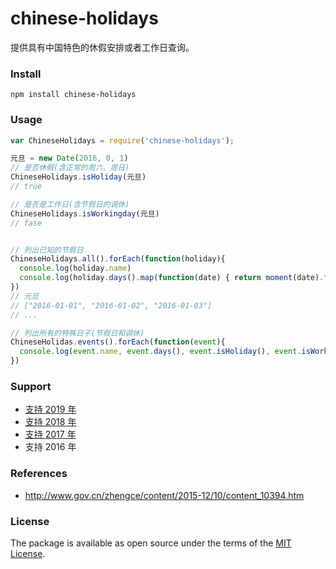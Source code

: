# chinese-holidays

提供具有中国特色的休假安排或者工作日查询。

### Install

    npm install chinese-holidays


### Usage


```javascript
var ChineseHolidays = require('chinese-holidays');

元旦 = new Date(2016, 0, 1)
// 是否休假(含正常的周六、周日)
ChineseHolidays.isHoliday(元旦)     
// true

// 是否是工作日(含节假日的调休)
ChineseHolidays.isWorkingday(元旦)
// fase


// 列出已知的节假日
ChineseHolidays.all().forEach(function(holiday){
  console.log(holiday.name)
  console.log(holiday.days().map(function(date) { return moment(date).format('YYYY-MM-DD') }))
})
// 元旦
// ["2016-01-01", "2016-01-02", "2016-01-03"]
// ...

// 列出所有的特殊日子(节假日和调休)
ChineseHolidas.events().forEach(function(event){
  console.log(event.name, event.days(), event.isHoliday(), event.isWorkingday())
})
```

### Support

* [支持 2019 年](http://www.gov.cn/xinwen/2018-12/06/content_5346287.htm)
* [支持 2018 年](http://www.gov.cn/zhengce/content/2017-11/30/content_5243579.htm)
* [支持 2017 年](http://www.gov.cn/zhengce/content/2016-12/01/content_5141603.htm)
* 支持 2016 年

### References

* http://www.gov.cn/zhengce/content/2015-12/10/content_10394.htm

### License

The package is available as open source under the terms of the [MIT License](http://opensource.org/licenses/MIT).

